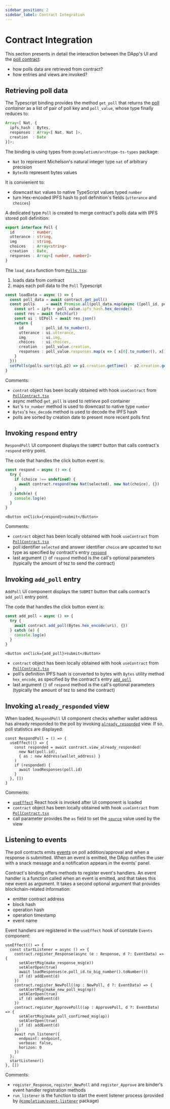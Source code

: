 ```yaml
---
sidebar_position: 2
sidebar_label: Contract Integration
---
```


# Contract Integration

This section presents in detail the interaction between the DApp's UI and the [poll contract](/docs/dapps/example/contract):
* how polls data are retrieved from contract?
* how entries and views are invoked?

## Retrieving poll data

The Typescript binding provides the method `get_poll` that returns the [poll](/docs/dapps/example/contract#poll) *container* as a list of pair of poll key and `poll_value`, whose type finally reduces to:

```ts
Array<[ Nat, {
  ipfs_hash : Bytes,
  responses : Array<[ Nat, Nat ]>,
  creation  : Date
}]>;
```

The binding is using types from `@completium/archtype-ts-types` package:
* `Nat` to represent Michelson's natural integer type `nat` of arbitrary precision
* `Bytes`to represent bytes values

It is convienient to:
* downcast `Nat` values to native TypeScript values typed `number`
* turn Hex-encoded IPFS hash to poll definition's fields (`utterance` and `choices`)

A dedicated type `Poll` is created to merge contract's polls data with IPFS stored poll definition:

```ts
export interface Poll {
  id        : number,
  utterance : string,
  img       : string,
  choices   : Array<string>
  creation  : Date,
  responses : Array<[ number, number]>
}
```

The `load_data` function from [`Polls.tsx`](/docs/dapps/example/apis#store):
1. loads data from contract
2. maps each poll data to the `Poll` Typescript

```ts
const loadData = async () => {
  const poll_data = await contract.get_poll()
  const polls     = await Promise.all(poll_data.map(async ([poll_id, poll_value]) => {
    const url = ipfs + poll_value.ipfs_hash.hex_decode()
    const res = await fetch(url)
    const ui : UIPoll = await res.json()
    return {
      id        : poll_id.to_number(),
      utterance : ui.utterance,
      img       : ui.img,
      choices   : ui.choices,
      creation  : poll_value.creation,
      responses : poll_value.responses.map(x => [ x[0].to_number(), x[1].to_number() ])
    }
  }))
  setPolls(polls.sort((p1,p2) => p1.creation.getTime() - p2.creation.getTime()))
}
```
Comments:
* `contrat` object has been locally obtained with hook `useContract` from [`PollContract.tsx`](/docs/dapps/example/apis#store)
* async method `get_poll` is used to retrieve poll container
* `Nat`'s `to_number` method is used to downcast to native type `number`
* `Bytes`'s `hex_decode` method is used to decode the IPFS hash
* polls are sorted by creation date to present more recent polls first

## Invoking `respond` entry

`RespondPoll` UI component displays the `SUBMIT` button that calls contract's `respond` entry point.

The code that handles the click button event is:
```ts
const respond = async () => {
  try {
    if (choice !== undefined) {
      await contract.respond(new Nat(selected), new Nat(choice), {})
    }
  } catch(e) {
    console.log(e)
  }
}
```

```tsx
<Button onClick={respond}>submit</Button>
```

Comments:
* `contract` object has been locally obtained with hook `useContract` from [`PollContract.tsx`](/docs/dapps/example/apis#store)
* poll identifier `selected` and answer identifier `choice` are upcasted to `Nat` type as specified by contract's entry [`respond`](/docs/dapps/example/contract#respond)
* last argument `{}` of `respond` method is the call's optional parameters (typically the amount of tez to send the contract)

## Invoking `add_poll` entry

`AddPoll` UI component displays the `SUBMIT` button that calls contract's `add_poll` entry point.

The code that handles the click button event is:
```ts
const add_poll = async () => {
  try {
    await contract.add_poll(Bytes.hex_encode(uri), {})
  } catch (e) {
    console.log(e)
  }
}
```

```tsx
<Button onClick={add_poll}>submit</Button>
```

* `contract` object has been locally obtained with hook `useContract` from [`PollContract.tsx`](/docs/dapps/example/apis#store)
* poll's definition IPFS hash is converted to bytes with `Bytes` utility method `hex_encode`, as specified by the contract's entry [`add_poll`](/docs/dapps/example/contract#add_poll)
* last argument `{}` of `respond` method is the call's optional parameters (typically the amount of tez to send the contract)

## Invoking `already_responded` view

When loaded, `RespondPoll` UI component checks whether wallet address has already responded to the poll by invoking [`already_responded`](/docs/dapps/example/contract#already_responded) view. If so, poll statistics are displayed:

```tsx
const RespondPoll = () => {
  useEffect(() => {
    const responded = await contract.view_already_responded(
      new Nat(poll.id),
      { as : new Address(wallet_address) }
    )
    if (responded) {
      await loadResponses(poll.id)
    }
  }, [])
}
```
Comments:
* [`useEffect`](https://reactjs.org/docs/hooks-effect.html) React hook is invoked after UI component is loaded
* `contract` object has been locally obtained with hook `useContract` from [`PollContract.tsx`](/docs/dapps/example/apis#store)
* call parameter provides the `as` field to set the [`source`](/docs/reference/expressions/constants#source) value used by the view

## Listening to events

The poll contracts emits [events](/docs/dapps/example/contract#events) on poll addition/approval and when a response is submitted. When an event is emitted, the DApp notifies the user with a snack message and a notification appears in the events' panel.

Contract's binding offers methods to register event's handlers. An event handler is a function called when an event is emitted, and that takes this new event as argument. It takes a second optional argument that provides blockchain-related information:
* emitter contract address
* block hash
* operation hash
* operation timestamp
* event name

Event handlers are registered in the `useEffect` hook of constate `Events` component:
```tsx
useEffect(() => {
  const startListener = async () => {
    contract.register_Response(async (e : Response, d ?: EventData) => {
      setAlertMsg(make_response_msg(e))
      setAlerOpen(true)
      await loadResponses(e.poll_id.to_big_number().toNumber())
      if (d) addEvent(d)
    })
    contract.register_NewPoll((np : NewPoll, d ?: EventData) => {
      setAlertMsg(make_new_poll_msg(np))
      setAlerOpen(true)
      if (d) addEvent(d)
    })
    contract.register_ApprovePoll((ap : ApprovePoll, d ?: EventData) => {
      setAlertMsg(make_poll_confirmed_msg(ap))
      setAlerOpen(true)
      if (d) addEvent(d)
    })
    await run_listener({
      endpoint: endpoint,
      verbose: false,
      horizon: 0
    })
  };
  startListener()
}, [])
```
Comments:
* `register_Response`, `register_NewPoll` and `register_Approve` are binder's event handler registration methods
* `run_listener` is the function to start the event listener process (provided by [`@completium/event-listener`](https://www.npmjs.com/package/@completium/event-listener) package)

